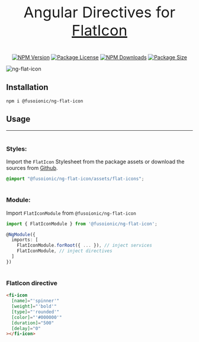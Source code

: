 <p align="center" style="font-size: 40px;">Angular Directives for <a href="https://www.flaticon.com/" target="_blank">FlatIcon</a></p>

<p align="center">
    <a href="https://www.npmjs.com/package/@fusoionic/ng-flat-icon" target="_blank"><img src="https://img.shields.io/npm/v/@fusoionic/ng-flat-icon.svg" alt="NPM Version" /></a>
    <a href="https://www.npmjs.com/package/@fusoionic/ng-flat-icon" target="_blank"><img src="https://img.shields.io/npm/l/@fusoionic/ng-flat-icon.svg" alt="Package License" /></a>
    <a href="https://www.npmjs.com/package/@fusoionic/ng-flat-icon" target="_blank"><img src="https://img.shields.io/npm/dm/@fusoionic/ng-flat-icon.svg" alt="NPM Downloads" /></a>
    <a href="https://www.npmjs.com/package/@fusoionic/ng-flat-icon" target="_blank"><img src="https://img.shields.io/bundlephobia/min/@fusoionic/ng-flat-icon?label=size" alt="Package Size" /></a>
</p>

![ng-flat-icon](https://raw.githubusercontent.com/fusoionic/ng-flat-icon/main/preview.jpg "ng-flat-icon preview")

## Installation
`npm i @fusoionic/ng-flat-icon`

## Usage

---

#
### Styles:
Import the `FlatIcon` Stylesheet from the package assets or download the sources from <a href="https://github.com/fusoionic/ng-flat-icon/tree/main/projects/ng-flat-icon/assets" target="_blank">Github</a>.

```scss
@import "@fusoionic/ng-flat-icon/assets/flat-icons";
```

#
### Module:
Import `FlatIconModule` from `@fusoionic/ng-flat-icon`

```typescript
import { FlatIconModule } from '@fusoionic/ng-flat-icon';

@NgModule({
  imports: [
    FlatIconModule.forRoot({ ... }), // inject services
    FlatIconModule, // inject directives
  ]
})
```

#
### FlatIcon directive
```html
<fi-icon
  [name]="'spinner'"
  [weight]="'bold'"
  [type]="'rounded'"
  [color]="'#000000'"
  [duration]="500"
  [delay]="0"
></fi-icon>
```
